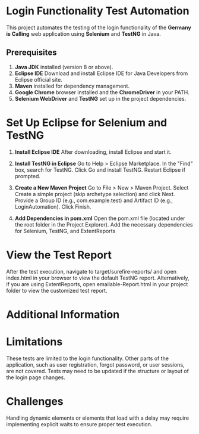 # Login Functionality Test Automation

This project automates the testing of the login functionality of the **Germany is Calling** web application using **Selenium** and **TestNG** in Java.

## Prerequisites

1. **Java JDK** installed (version 8 or above).
2. **Eclipse IDE** Download and install Eclipse IDE for Java Developers from Eclipse official site.
3. **Maven** installed for dependency management.
4. **Google Chrome** browser installed and the **ChromeDriver** in your PATH.
5. **Selenium WebDriver** and **TestNG** set up in the project dependencies.

# Set Up Eclipse for Selenium and TestNG
1. **Install Eclipse IDE** After downloading, install Eclipse and start it.

2. **Install TestNG in Eclipse**
Go to Help > Eclipse Marketplace.
In the "Find" box, search for TestNG.
Click Go and install TestNG.
Restart Eclipse if prompted.

3. **Create a New Maven Project**
Go to File > New > Maven Project.
Select Create a simple project (skip archetype selection) and click Next.
Provide a Group ID (e.g., com.example.test) and Artifact ID (e.g., LoginAutomation).
Click Finish.

4. **Add Dependencies in pom.xml**
Open the pom.xml file (located under the root folder in the Project Explorer).
Add the necessary dependencies for Selenium, TestNG, and ExtentReports

# View the Test Report
After the test execution, navigate to target/surefire-reports/ and open index.html in your browser to view the default TestNG report.
Alternatively, if you are using ExtentReports, open emailable-Report.html in your project folder to view the customized test report.

# Additional Information
# Limitations
These tests are limited to the login functionality. Other parts of the application, such as user registration, forgot password, or user sessions, are not covered.
Tests may need to be updated if the structure or layout of the login page changes.

# Challenges
Handling dynamic elements or elements that load with a delay may require implementing explicit waits to ensure proper test execution.

